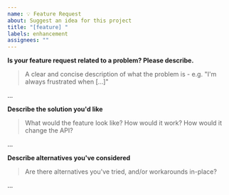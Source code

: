 ```yaml
---
name: 💡 Feature Request
about: Suggest an idea for this project
title: "[feature] "
labels: enhancement
assignees: ""
---
```


**Is your feature request related to a problem? Please describe.**

> A clear and concise description of what the problem is - e.g. "I'm always frustrated when [...]"

…

**Describe the solution you'd like**

> What would the feature look like? How would it work? How would it change the API?

…

**Describe alternatives you've considered**

> Are there alternatives you've tried, and/or workarounds in-place?

…
